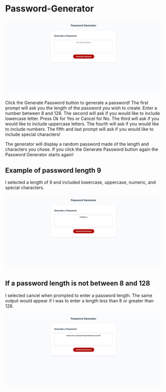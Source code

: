 # Password-Generator

![](images/img1.jpg)

   Click the Generate Password button to generate a password! 
   The first prompt will ask you the length of the password you wish to create. Enter a number between 8 and 128. 
   The second will ask if you would like to include lowercase letter. Press Ok for Yes or Cancel for No. 
   The third will ask if you would like to include uppercase letters. 
   The fourth will ask if you would like to include numbers.
   The fifth and last prompt will ask if you would like to include special characters!

   The generator will display a random password made of the length and characters you chose. 
   If you click the Generate Password button again the Password Generator starts again!

## Example of password length 9

   I selected a length of 9 and included lowercase, uppercase, numeric, and special characters.
   
![](images/img3.jpg)
    
## If a password length is not between 8 and 128

   I selected cancel when prompted to enter a password length. 
   The same output would appear if I was to enter a length less than 8 or greater than 128.
   
![](images/img2.jpg)

    

